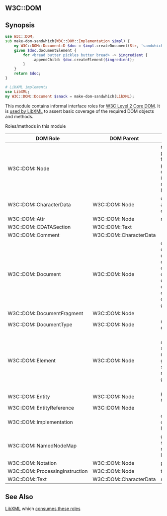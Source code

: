 W3C::DOM
---

Synopsis
----

```raku
use W3C::DOM;
sub make-dom-sandwhich(W3C::DOM::Implementation $impl) {
    my W3C::DOM::Document:D $doc = $impl.createDocument(Str, 'sandwhich', W3C::DOM::DocumentType);
    given $doc.documentElement {
        for <bread butter pickles butter bread> -> $ingredient {
            .appendChild: $doc.createElement($ingredient);
        }
    }
    return $doc;
}

# LibXML implements 
use LibXML;
my W3C::DOM::Document $snack = make-dom-sandwhich(LibXML);
```

This module contains informal interface roles for [W3C Level 2 Core DOM](https://www.w3.org/TR/2000/REC-DOM-Level-2-Core-20001113/core.html).
It is [used by LibXML](https://libxml-raku.github.io/LibXML-raku/DOM) to assert basic coverage of the required DOM objects and methods.

Roles/methods in this module

DOM Role | DOM Parent | L1 Methods | L2 Methods 
-----------|--------|---------------|------------
W3C::DOM::Node |  | nodeName nodeValue parentNode childNodes firstChild lastChild previousSibling nextSibling ownerDocument insertBefore replaceChild removeChild appendChild hasChildNodes cloneNode | normalize isSupported namespaceURI prefix localName hasAttributes |
W3C::DOM::CharacterData | W3C::DOM::Node | data length substringData appendData insertData deleteData replaceData
W3C::DOM::Attr | W3C::DOM::Node | name value specified| ownerElement
W3C::DOM::CDATASection | W3C::DOM::Text |
W3C::DOM::Comment | W3C::DOM::CharacterData |
W3C::DOM::Document | W3C::DOM::Node |  doctype implementation documentElement createElement createDocumentFragment createTextNode createComment createCDATASection createProcessingInstruction createAttribute createEntityReference getElementsByTagName | importNode createElementNS createAttributeNS getElementsByTagNameNS getElementById
W3C::DOM::DocumentFragment | W3C::DOM::Node |
W3C::DOM::DocumentType | W3C::DOM::Node | name publicId systemId entities notations
W3C::DOM::Element | W3C::DOM::Node | attributes getAttribute setAttribute removeAttribute getAttributeNode setAttributeNode removeAttributeNode getElementsByTagName | getAttributeNS setAttributeNS removeAttributeNS getAttributeNodeNS setAttributeNodeNS removeAttributeNodeNS getElementsByTagNameNS hasAttribute hasAttributeNS
W3C::DOM::Entity | W3C::DOM::Node | publicId systemId notationName
W3C::DOM::EntityReference | W3C::DOM::Node
W3C::DOM::Implementation |  | createDocument createDocumentType hasFeature
W3C::DOM::NamedNodeMap |  | getNamedItem setNamedItem removeNamedItem item length | getNamedItemNS setNamedItemNS removeNamedItemNS
W3C::DOM::Notation | W3C::DOM::Node | publicId systemId
W3C::DOM::ProcessingInstruction | W3C::DOM::Node | target data
W3C::DOM::Text | W3C::DOM::CharacterData |  splitText

See Also
-----

[LibXML](https://libxml-raku.github.io/LibXML-raku/) which [consumes these roles](https://libxml-raku.github.io/LibXML-raku/DOM) 

